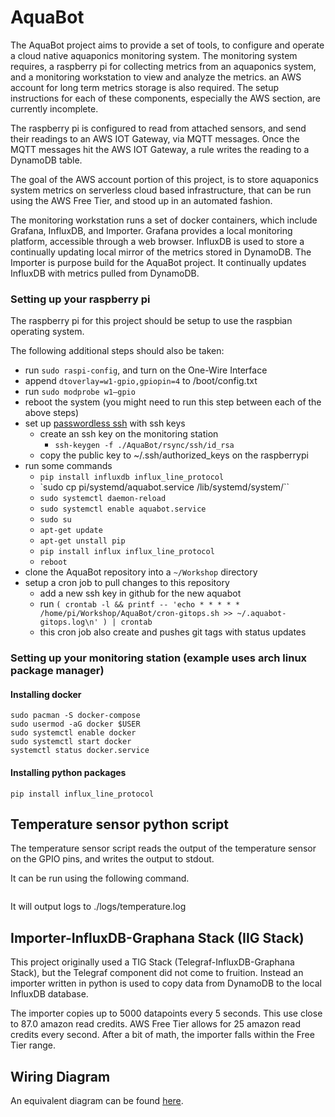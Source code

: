 # AquaBot

The AquaBot project aims to provide a set of tools, to configure and operate a cloud native aquaponics monitoring system. The monitoring system requires, a raspberry pi for collecting metrics from an aquaponics system, and a monitoring workstation to view and analyze the metrics. an AWS account for long term metrics storage is also required. The setup instructions for each of these components, especially the AWS section, are currently incomplete.

The raspberry pi is configured to read from attached sensors, and send their readings to an AWS IOT Gateway, via MQTT messages. Once the MQTT messages hit the AWS IOT Gateway, a rule writes the reading to a DynamoDB table.

The goal of the AWS account portion of this project, is to store aquaponics system metrics on serverless cloud based infrastructure, that can be run using the AWS Free Tier, and stood up in an automated fashion.

The monitoring workstation runs a set of docker containers, which include Grafana, InfluxDB, and Importer. Grafana provides a local monitoring platform, accessible through a web browser. InfluxDB is used to store a continually updating local mirror of the metrics stored in DynamoDB. The Importer is purpose build for the AquaBot project. It continually updates InfluxDB with metrics pulled from DynamoDB.

### Setting up your raspberry pi

The raspberry pi for this project should be setup to use the raspbian operating system.

The following additional steps should also be taken:
- run `sudo raspi-config`, and turn on the One-Wire Interface
- append `dtoverlay=w1-gpio,gpiopin=4` to /boot/config.txt
- run `sudo modprobe w1–gpio`
- reboot the system (you might need to run this step between each of the above steps)
- set up [passwordless ssh](https://www.raspberrypi.org/documentation/remote-access/ssh/passwordless.md) with ssh keys
    - create an ssh key on the monitoring station
        - `ssh-keygen -f ./AquaBot/rsync/ssh/id_rsa`
    - copy the public key to ~/.ssh/authorized_keys on the raspberrypi
- run some commands
    - `pip install influxdb influx_line_protocol`
    - `sudo cp pi/systemd/aquabot.service /lib/systemd/system/``
    - `sudo systemctl daemon-reload`
    - `sudo systemctl enable aquabot.service`
    - `sudo su`
    - `apt-get update`
    - `apt-get unstall pip`
    - `pip install influx influx_line_protocol`
    - `reboot`
- clone the AquaBot repository into a `~/Workshop` directory
- setup a cron job to pull changes to this repository
  - add a new ssh key in github for the new aquabot
  - run `( crontab -l && printf -- 'echo * * * * *  /home/pi/Workshop/AquaBot/cron-gitops.sh >> ~/.aquabot-gitops.log\n' ) | crontab`
  - this cron job also create and pushes git tags with status updates

### Setting up your monitoring station (example uses arch linux package manager)

#### Installing docker

```sudo pacman -S docker
sudo pacman -S docker-compose
sudo usermod -aG docker $USER
sudo systemctl enable docker
sudo systemctl start docker
systemctl status docker.service
```

#### Installing python packages

`pip install influx_line_protocol`

## Temperature sensor python script

The temperature sensor script reads the output of the temperature sensor on the GPIO pins, and writes the output to stdout.

It can be run using the following command.
```./temp-sensor.py
```

It will output logs to ./logs/temperature.log

## Importer-InfluxDB-Graphana Stack (IIG Stack)

This project originally used a TIG Stack (Telegraf-InfluxDB-Graphana Stack), but the Telegraf component did not come to fruition. Instead an importer written in python is used to copy data from DynamoDB to the local InfluxDB database.

The importer copies up to 5000 datapoints every 5 seconds. This use close to 87.0 amazon read credits. AWS Free Tier allows for 25 amazon read credits every second. After a bit of math, the importer falls within the Free Tier range.

## Wiring Diagram

An equivalent diagram can be found [here](https://pimylifeup.com/raspberry-pi-temperature-sensor/).
